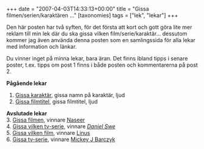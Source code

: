 +++
date = "2007-04-03T14:33:13+00:00"
title = "Gissa filmen/serien/karaktären …"
[taxonomies]
tags = ["lek", "lekar"]
+++

Den här posten har två syften, för det första att kort och gott göra lite mer reklam till min lek där du ska gissa vilken film/serie/karaktär&#8230; dessutom kommer jag även använda denna posten som en samlingssida för alla lekar med information och länkar.

Du vinner inget på minna lekar, bara äran. Det finns ibland tipps i senare poster, t.ex. tipps om post 1 finns i både posten och kommentarerna på post 2.

**Pågående lekar**  
1. [Gissa karaktär][1], gissa namn på karaktär, ljud  
2. [Gissa filmtitel][2], gissa filmtitel, ljud

**Avslutade lekar**  
3. [Gissa filmen][3], vinnare [Naseer][4]  
4. [Gissa vilken tv-serie][5], vinnare <cite><a href="http://www.danielswe.com/" rel="external nofollow">Daniel Swe</a></cite>  
5. [Gissa vilken film][6], vinnare [Linus][7]  
6. [Gissa tv-serie][8], vinnare [Mickey J Barczyk][9]



<small></small>

 [1]: http://junkpile.se/~s/wp/2007/03/gissa-vemvad-1/
 [2]: http://junkpile.se/~s/wp/2007/04/gissa-vilken-film/
 [3]: http://junkpile.se/~s/wp/2007/04/gissa-vilken-film-2/
 [4]: http://tmn.nu/blog
 [5]: http://junkpile.se/~s/wp/2007/05/gissa-vilken-tv-serie/
 [6]: http://junkpile.se/~s/wp/2007/06/gissa-vilken-film-3/
 [7]: http://blogg.sugoi.se/
 [8]: http://junkpile.se/~s/wp/2007/06/gissa-tv-serie/
 [9]: http://mj.barczyk.se/blog/
